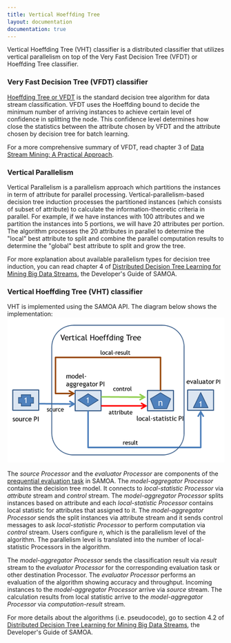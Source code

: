 ```yaml
---
title: Vertical Hoeffding Tree
layout: documentation
documentation: true
---
```

Vertical Hoeffding Tree (VHT) classifier is a distributed classifier that utilizes vertical parallelism on top of the Very Fast Decision Tree (VFDT) or Hoeffding Tree classifier.

### Very Fast Decision Tree (VFDT) classifier
[Hoeffding Tree or VFDT](http://doi.acm.org/10.1145/347090.347107) is the standard decision tree algorithm for data stream classification. VFDT uses the Hoeffding bound to decide the minimum number of arriving instances to achieve certain level of confidence in splitting the node. This confidence level determines how close the statistics between the attribute chosen by VFDT and the attribute chosen by decision tree for batch learning.

For a more comprehensive summary of VFDT, read chapter 3 of [Data Stream Mining: A Practical Approach](http://heanet.dl.sourceforge.net/project/moa-datastream/documentation/StreamMining.pdf).

### Vertical Parallelism 
Vertical Parallelism is a parallelism approach which partitions the instances in term of attribute for parallel processing. Vertical-parallelism-based decision tree induction processes the partitioned instances (which consists of subset of attribute) to calculate the information-theoretic criteria in parallel. For example, if we have instances with 100 attributes and we partition the instances into 5 portions, we will have 20 attributes per portion. The algorithm processes the 20 attributes in parallel to determine the "local" best attribute to split and combine the parallel computation results to determine the "global" best attribute to split and grow the tree. 

For more explanation about available parallelism types for decision tree induction, you can read chapter 4 of [Distributed Decision Tree Learning for Mining Big Data Streams](../SAMOA-Developers-Guide-0-0-1.pdf), the Developer's Guide of SAMOA.  

### Vertical Hoeffding Tree (VHT) classifier
VHT is implemented using the SAMOA API. The diagram below shows the implementation:
![Vertical Hoeffding Tree](images/VHT.png)

The _source Processor_ and the _evaluator Processor_ are components of the [prequential evaluation task](Prequential-Evaluation-Task) in SAMOA. The _model-aggregator Processor_ contains  the decision tree model. It connects to _local-statistic Processor_ via _attribute_ stream and _control_ stream. The _model-aggregator Processor_ splits instances based on attribute and each _local-statistic Processor_ contains local statistic for attributes that assigned to it. The _model-aggregator Processor_ sends the split instances via attribute stream and it sends control messages to ask _local-statistic Processor_ to perform computation via _control_ stream. Users configure _n_, which is the parallelism level of the algorithm. The parallelism level is translated into the number of local-statistic Processors in the algorithm.

The _model-aggregator Processor_ sends the classification result via _result_ stream to the _evaluator Processor_ for the corresponding evaluation task or other destination Processor. The _evaluator Processor_ performs an evaluation of the algorithm showing accuracy and throughput. Incoming instances to the _model-aggregator Processor_ arrive via _source_ stream. The calculation results from local statistic arrive to the _model-aggregator Processor_ via _computation-result_ stream.

For more details about the algorithms (i.e. pseudocode), go to section 4.2 of [Distributed Decision Tree Learning for Mining Big Data Streams](../SAMOA-Developers-Guide-0-0-1.pdf), the Developer's Guide of SAMOA.  
